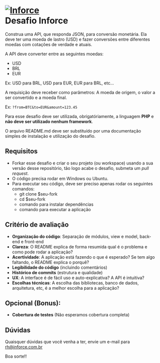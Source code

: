# <a href="http://www.inforce.com.br/" target="_blank"><img src="http://www.plataformaimobiliaria.com/img/logo_inforce_plataforma_imobiliaria.png" alt="Inforce" /></a> <br/> Desafio Inforce 

Construa uma API, que responda JSON, para conversão monetária. Ela deve ter uma moeda de lastro (USD) e fazer conversões entre diferentes moedas com cotações de verdade e atuais.

A API deve converter entre as seguintes moedas:
- USD
- BRL
- EUR

Ex: USD para BRL, USD para EUR, EUR para BRL, etc...

A requisição deve receber como parâmetros: A moeda de origem, o valor a ser convertido e a moeda final.

Ex: `?from=BTC&to=EUR&amount=123.45`

Para esse desafio deve ser utilizada, obrigatóriamente, a linguagem **PHP** e **não deve ser utilizado nenhum framework**.  

O arquivo README.md deve ser substituído por uma documentação simples de instalação e utilização do desafio.

## Requisitos
- Forkar esse desafio e criar o seu projeto (ou workspace) usando a sua versão desse repositório, tão logo acabe o desafio, submeta um *pull request*.
- O código precisa rodar em Windows ou Ubuntu.
- Para executar seu código, deve ser preciso apenas rodar os seguintes comandos:
  - git clone $seu-fork
  - cd $seu-fork
  - comando para instalar dependências
  - comando para executar a aplicação

## Critério de avaliação

- **Organização do código**: Separação de módulos, view e model, back-end e front-end
- **Clareza**: O README explica de forma resumida qual é o problema e como pode rodar a aplicação?
- **Acertividade**: A aplicação está fazendo o que é esperado? Se tem algo faltando, o README explica o porquê?
- **Legibilidade do código** (incluindo comentários)
- **Histórico de commits** (estrutura e qualidade)
- **UX**: A interface é de fácil uso e auto-explicativa? A API é intuitiva?
- **Escolhas técnicas**: A escolha das bibliotecas, banco de dados, arquitetura, etc, é a melhor escolha para a aplicação?

## Opcional (Bonus):
- **Cobertura de testes** (Não esperamos cobertura completa)

## Dúvidas

Quaisquer dúvidas que você venha a ter, envie um e-mail para rh@inforce.com.br

Boa sorte!!
